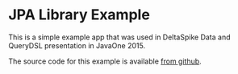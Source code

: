 # JPA Library Example

This is a simple example app that was used in DeltaSpike Data and QueryDSL 
presentation in JavaOne 2015.

The source code for this example is available 
[from github](https://github.com/mstahv/jpa-library-example).
